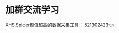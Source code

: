 # 加群交流学习

XHS.Spider颜值超高的数据采集工具：
 [521302423](http://qm.qq.com/cgi-bin/qm/qr?_wv=1027&k=MKjk87sDpyCoEBIft9lUcG7yKXAyHEMG&authKey=ODst673TF2%2BOsTJ1b368whAojO%2Bx1w757qTrF2oVmu5c6XcL8icpSUzAtDJpBBOI&noverify=0&group_code=521302423)👈